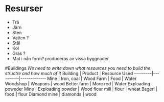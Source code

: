 # Resurser
- Trä
- Järn
- Sten
- Vatten ?
- Stål
- Kol
- Gräs ?
- Mat i nån form? produceras av vissa byggnader

#Buildings
*We need to write down what resources you need to build the structre and how much of it*
Building | Product | Resource Used
---------|----------|-------------
Mine | Iron, coal | Wood
Farm | Food | Water
Woodshop | Weapons | wood
Better farm | More red | Water
Exploading poweder Mine | Exploading powder | Wood
flour mill | flour | wheat
Bageri | food | flour
Diamond mine | diamonds | wood
